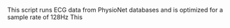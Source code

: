 This script runs ECG data from PhysioNet databases and is optimized for a sample rate of 128Hz
This
